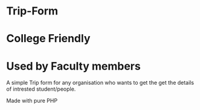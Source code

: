 # Trip-Form
# College Friendly
# Used by Faculty members
A simple Trip form for any organisation who wants to get the get the details of intrested student/people.

Made with pure PHP
